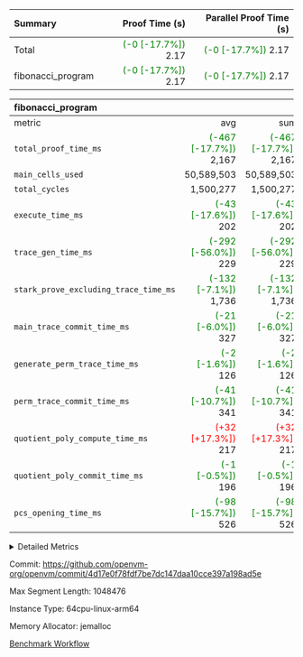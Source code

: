 | Summary | Proof Time (s) | Parallel Proof Time (s) |
|:---|---:|---:|
| Total | <span style='color: green'>(-0 [-17.7%])</span> 2.17 | <span style='color: green'>(-0 [-17.7%])</span> 2.17 |
| fibonacci_program | <span style='color: green'>(-0 [-17.7%])</span> 2.17 | <span style='color: green'>(-0 [-17.7%])</span> 2.17 |


| fibonacci_program |||||
|:---|---:|---:|---:|---:|
|metric|avg|sum|max|min|
| `total_proof_time_ms ` | <span style='color: green'>(-467 [-17.7%])</span> 2,167 | <span style='color: green'>(-467 [-17.7%])</span> 2,167 | <span style='color: green'>(-467 [-17.7%])</span> 2,167 | <span style='color: green'>(-467 [-17.7%])</span> 2,167 |
| `main_cells_used     ` |  50,589,503 |  50,589,503 |  50,589,503 |  50,589,503 |
| `total_cycles        ` |  1,500,277 |  1,500,277 |  1,500,277 |  1,500,277 |
| `execute_time_ms     ` | <span style='color: green'>(-43 [-17.6%])</span> 202 | <span style='color: green'>(-43 [-17.6%])</span> 202 | <span style='color: green'>(-43 [-17.6%])</span> 202 | <span style='color: green'>(-43 [-17.6%])</span> 202 |
| `trace_gen_time_ms   ` | <span style='color: green'>(-292 [-56.0%])</span> 229 | <span style='color: green'>(-292 [-56.0%])</span> 229 | <span style='color: green'>(-292 [-56.0%])</span> 229 | <span style='color: green'>(-292 [-56.0%])</span> 229 |
| `stark_prove_excluding_trace_time_ms` | <span style='color: green'>(-132 [-7.1%])</span> 1,736 | <span style='color: green'>(-132 [-7.1%])</span> 1,736 | <span style='color: green'>(-132 [-7.1%])</span> 1,736 | <span style='color: green'>(-132 [-7.1%])</span> 1,736 |
| `main_trace_commit_time_ms` | <span style='color: green'>(-21 [-6.0%])</span> 327 | <span style='color: green'>(-21 [-6.0%])</span> 327 | <span style='color: green'>(-21 [-6.0%])</span> 327 | <span style='color: green'>(-21 [-6.0%])</span> 327 |
| `generate_perm_trace_time_ms` | <span style='color: green'>(-2 [-1.6%])</span> 126 | <span style='color: green'>(-2 [-1.6%])</span> 126 | <span style='color: green'>(-2 [-1.6%])</span> 126 | <span style='color: green'>(-2 [-1.6%])</span> 126 |
| `perm_trace_commit_time_ms` | <span style='color: green'>(-41 [-10.7%])</span> 341 | <span style='color: green'>(-41 [-10.7%])</span> 341 | <span style='color: green'>(-41 [-10.7%])</span> 341 | <span style='color: green'>(-41 [-10.7%])</span> 341 |
| `quotient_poly_compute_time_ms` | <span style='color: red'>(+32 [+17.3%])</span> 217 | <span style='color: red'>(+32 [+17.3%])</span> 217 | <span style='color: red'>(+32 [+17.3%])</span> 217 | <span style='color: red'>(+32 [+17.3%])</span> 217 |
| `quotient_poly_commit_time_ms` | <span style='color: green'>(-1 [-0.5%])</span> 196 | <span style='color: green'>(-1 [-0.5%])</span> 196 | <span style='color: green'>(-1 [-0.5%])</span> 196 | <span style='color: green'>(-1 [-0.5%])</span> 196 |
| `pcs_opening_time_ms ` | <span style='color: green'>(-98 [-15.7%])</span> 526 | <span style='color: green'>(-98 [-15.7%])</span> 526 | <span style='color: green'>(-98 [-15.7%])</span> 526 | <span style='color: green'>(-98 [-15.7%])</span> 526 |



<details>
<summary>Detailed Metrics</summary>

| group | num_segments | keygen_time_ms | commit_exe_time_ms |
| --- | --- | --- | --- |
| fibonacci_program | 1 | 277 | 5 | 

| group | air_name | quotient_deg | interactions | constraints |
| --- | --- | --- | --- | --- |
| fibonacci_program | AccessAdapterAir<16> | 2 | 5 | 12 | 
| fibonacci_program | AccessAdapterAir<2> | 2 | 5 | 12 | 
| fibonacci_program | AccessAdapterAir<32> | 2 | 5 | 12 | 
| fibonacci_program | AccessAdapterAir<4> | 2 | 5 | 12 | 
| fibonacci_program | AccessAdapterAir<8> | 2 | 5 | 12 | 
| fibonacci_program | BitwiseOperationLookupAir<8> | 2 | 2 | 4 | 
| fibonacci_program | MemoryMerkleAir<8> | 2 | 4 | 39 | 
| fibonacci_program | PersistentBoundaryAir<8> | 2 | 3 | 7 | 
| fibonacci_program | PhantomAir | 2 | 3 | 5 | 
| fibonacci_program | Poseidon2PeripheryAir<BabyBearParameters>, 1> | 2 | 1 | 286 | 
| fibonacci_program | ProgramAir | 1 | 1 | 4 | 
| fibonacci_program | RangeTupleCheckerAir<2> | 1 | 1 | 4 | 
| fibonacci_program | Rv32HintStoreAir | 2 | 18 | 28 | 
| fibonacci_program | VariableRangeCheckerAir | 1 | 1 | 4 | 
| fibonacci_program | VmAirWrapper<Rv32BaseAluAdapterAir, BaseAluCoreAir<4, 8> | 2 | 20 | 37 | 
| fibonacci_program | VmAirWrapper<Rv32BaseAluAdapterAir, LessThanCoreAir<4, 8> | 2 | 18 | 40 | 
| fibonacci_program | VmAirWrapper<Rv32BaseAluAdapterAir, ShiftCoreAir<4, 8> | 2 | 24 | 91 | 
| fibonacci_program | VmAirWrapper<Rv32BranchAdapterAir, BranchEqualCoreAir<4> | 2 | 11 | 20 | 
| fibonacci_program | VmAirWrapper<Rv32BranchAdapterAir, BranchLessThanCoreAir<4, 8> | 2 | 13 | 35 | 
| fibonacci_program | VmAirWrapper<Rv32CondRdWriteAdapterAir, Rv32JalLuiCoreAir> | 2 | 10 | 18 | 
| fibonacci_program | VmAirWrapper<Rv32JalrAdapterAir, Rv32JalrCoreAir> | 2 | 16 | 20 | 
| fibonacci_program | VmAirWrapper<Rv32LoadStoreAdapterAir, LoadSignExtendCoreAir<4, 8> | 2 | 18 | 33 | 
| fibonacci_program | VmAirWrapper<Rv32LoadStoreAdapterAir, LoadStoreCoreAir<4> | 2 | 17 | 40 | 
| fibonacci_program | VmAirWrapper<Rv32MultAdapterAir, DivRemCoreAir<4, 8> | 2 | 25 | 84 | 
| fibonacci_program | VmAirWrapper<Rv32MultAdapterAir, MulHCoreAir<4, 8> | 2 | 24 | 31 | 
| fibonacci_program | VmAirWrapper<Rv32MultAdapterAir, MultiplicationCoreAir<4, 8> | 2 | 19 | 19 | 
| fibonacci_program | VmAirWrapper<Rv32RdWriteAdapterAir, Rv32AuipcCoreAir> | 2 | 12 | 14 | 
| fibonacci_program | VmConnectorAir | 2 | 5 | 11 | 

| group | air_name | segment | rows | prep_cols | perm_cols | main_cols | cells |
| --- | --- | --- | --- | --- | --- | --- | --- |
| fibonacci_program | AccessAdapterAir<8> | 0 | 128 |  | 16 | 17 | 4,224 | 
| fibonacci_program | BitwiseOperationLookupAir<8> | 0 | 65,536 | 3 | 8 | 2 | 655,360 | 
| fibonacci_program | MemoryMerkleAir<8> | 0 | 512 |  | 16 | 32 | 24,576 | 
| fibonacci_program | PersistentBoundaryAir<8> | 0 | 128 |  | 12 | 20 | 4,096 | 
| fibonacci_program | PhantomAir | 0 | 1 |  | 12 | 6 | 18 | 
| fibonacci_program | Poseidon2PeripheryAir<BabyBearParameters>, 1> | 0 | 256 |  | 8 | 300 | 78,848 | 
| fibonacci_program | ProgramAir | 0 | 8,192 |  | 8 | 10 | 147,456 | 
| fibonacci_program | RangeTupleCheckerAir<2> | 0 | 524,288 | 2 | 8 | 1 | 4,718,592 | 
| fibonacci_program | Rv32HintStoreAir | 0 | 4 |  | 44 | 32 | 304 | 
| fibonacci_program | VariableRangeCheckerAir | 0 | 262,144 | 2 | 8 | 1 | 2,359,296 | 
| fibonacci_program | VmAirWrapper<Rv32BaseAluAdapterAir, BaseAluCoreAir<4, 8> | 0 | 1,048,576 |  | 52 | 36 | 92,274,688 | 
| fibonacci_program | VmAirWrapper<Rv32BaseAluAdapterAir, LessThanCoreAir<4, 8> | 0 | 524,288 |  | 40 | 37 | 40,370,176 | 
| fibonacci_program | VmAirWrapper<Rv32BranchAdapterAir, BranchEqualCoreAir<4> | 0 | 262,144 |  | 28 | 26 | 14,155,776 | 
| fibonacci_program | VmAirWrapper<Rv32BranchAdapterAir, BranchLessThanCoreAir<4, 8> | 0 | 8 |  | 32 | 32 | 512 | 
| fibonacci_program | VmAirWrapper<Rv32CondRdWriteAdapterAir, Rv32JalLuiCoreAir> | 0 | 131,072 |  | 28 | 18 | 6,029,312 | 
| fibonacci_program | VmAirWrapper<Rv32JalrAdapterAir, Rv32JalrCoreAir> | 0 | 32 |  | 36 | 28 | 2,048 | 
| fibonacci_program | VmAirWrapper<Rv32LoadStoreAdapterAir, LoadStoreCoreAir<4> | 0 | 128 |  | 52 | 41 | 11,904 | 
| fibonacci_program | VmAirWrapper<Rv32RdWriteAdapterAir, Rv32AuipcCoreAir> | 0 | 16 |  | 28 | 20 | 768 | 
| fibonacci_program | VmConnectorAir | 0 | 2 | 1 | 16 | 5 | 42 | 

| group | segment | trace_gen_time_ms | total_proof_time_ms | total_cycles | total_cells | stark_prove_excluding_trace_time_ms | quotient_poly_compute_time_ms | quotient_poly_commit_time_ms | perm_trace_commit_time_ms | pcs_opening_time_ms | main_trace_commit_time_ms | main_cells_used | generate_perm_trace_time_ms | execute_time_ms |
| --- | --- | --- | --- | --- | --- | --- | --- | --- | --- | --- | --- | --- | --- | --- |
| fibonacci_program | 0 | 229 | 2,167 | 1,500,277 | 160,837,996 | 1,736 | 217 | 196 | 341 | 526 | 327 | 50,589,503 | 126 | 202 | 

| group | segment | trace_height_constraint | weighted_sum | threshold |
| --- | --- | --- | --- | --- |
| fibonacci_program | 0 | 0 | 3,932,542 | 2,013,265,921 | 
| fibonacci_program | 0 | 1 | 10,749,400 | 2,013,265,921 | 
| fibonacci_program | 0 | 2 | 1,966,271 | 2,013,265,921 | 
| fibonacci_program | 0 | 3 | 10,749,532 | 2,013,265,921 | 
| fibonacci_program | 0 | 4 | 1,664 | 2,013,265,921 | 
| fibonacci_program | 0 | 5 | 640 | 2,013,265,921 | 
| fibonacci_program | 0 | 6 | 7,209,100 | 2,013,265,921 | 
| fibonacci_program | 0 | 7 |  | 2,013,265,921 | 
| fibonacci_program | 0 | 8 | 35,535,101 | 2,013,265,921 | 

</details>


Commit: https://github.com/openvm-org/openvm/commit/4d17e0f78fdf7be7dc147daa10cce397a198ad5e

Max Segment Length: 1048476

Instance Type: 64cpu-linux-arm64

Memory Allocator: jemalloc

[Benchmark Workflow](https://github.com/openvm-org/openvm/actions/runs/15443064485)
